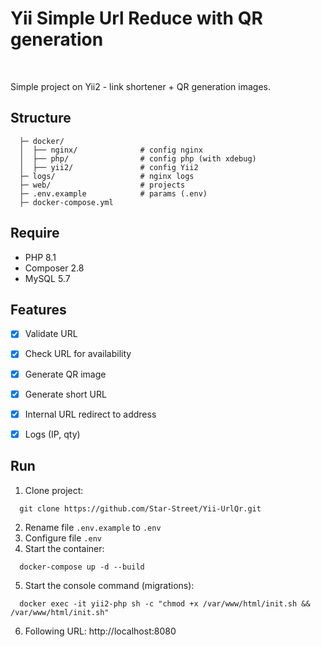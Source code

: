 <h1>Yii Simple Url Reduce with QR generation</h1>
<br>

Simple project on Yii2 - link shortener + QR generation images.


Structure
-------------------

      ├─ docker/
      │  ├── nginx/              # config nginx
      │  ├── php/                # config php (with xdebug)
      │  ├── yii2/               # config Yii2
      ├─ logs/                   # nginx logs
      ├─ web/                    # projects
      ├─ .env.example            # params (.env)
      ├─ docker-compose.yml


Require
------------

- PHP 8.1
- Composer 2.8
- MySQL 5.7


Features
------------

- [x] Validate URL
- [x] Check URL for availability
- [x] Generate QR image
- [x] Generate short URL
- [x] Internal URL redirect to address
- [x] Logs (IP, qty)


Run
------------

1. Clone project:
```shell
  git clone https://github.com/Star-Street/Yii-UrlQr.git
```
2. Rename file `.env.example` to `.env`
3. Configure file `.env`
4. Start the container:
```shell
  docker-compose up -d --build
```
5. Start the console command (migrations):
```shell
  docker exec -it yii2-php sh -c "chmod +x /var/www/html/init.sh && /var/www/html/init.sh"
```
6. Following URL: http://localhost:8080